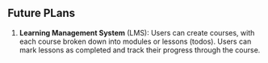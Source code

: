 ## Future PLans
1. **Learning Management System** (LMS): Users can create courses, with each course broken down into modules or lessons (todos). Users can mark lessons as completed and track their progress through the course.
